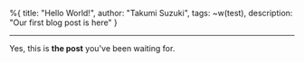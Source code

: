 %{
    title: "Hello World!",
    author: "Takumi Suzuki",
    tags: ~w(test),
    description: "Our first blog post is here"
}

---
Yes, this is **the post** you've been waiting for.